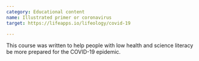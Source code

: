 ```yaml
---
category: Educational content
name: Illustrated primer or coronavirus
target: https://lifeapps.io/lifeology/covid-19

---
```


This course was written to help people with low health and science literacy be more prepared for the COVID-19 epidemic.
